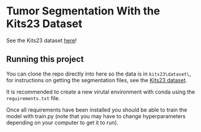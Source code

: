 # Tumor Segmentation With the Kits23 Dataset

See the Kits23 dataset [here](https://github.com/neheller/kits23)!

## Running this project
You can clone the repo directly into here so the data is in `kits23\dataset\`, for instructions on getting the segmentation files, see the [Kits23 dataset](https://github.com/neheller/kits23).

It is recommended to create a new virutal environment with conda using the `requirements.txt` file.

Once all requirements have been installed you should be able to train the model with train.py (note that you may have to change hyperparameters depending on your computer to get it to run).
